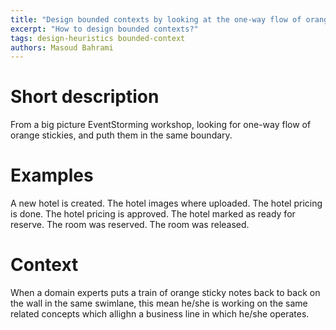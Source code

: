 ```yaml
---
title: "Design bounded contexts by looking at the one-way flow of orange sticky notes during a big picture EventStorming"
excerpt: "How to design bounded contexts?"
tags: design-heuristics bounded-context
authors: Masoud Bahrami
---
```


# Short description

From a big picture EventStorming workshop, looking for one-way flow of orange stickies, and puth them in the same boundary.

# Examples

A new hotel is created.
The hotel images where uploaded.
The hotel pricing is done.
The hotel pricing is approved.
The hotel marked as ready for reserve.
The room was reserved.
The room was released.

# Context

When a domain experts puts a train of orange sticky notes back to back on the wall in the same swimlane, this mean he/she is working on the same related concepts which allighn a business line in which he/she operates. 